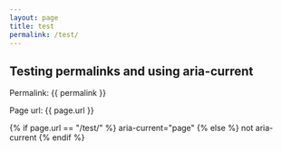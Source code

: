 ```yaml
---
layout: page
title: test
permalink: /test/
---
```


## Testing permalinks and using aria-current

Permalink: {{ permalink }}

Page url: {{ page.url }}

{% if page.url == "/test/" %}
aria-current="page"
{% else %}
not aria-current
{% endif %}